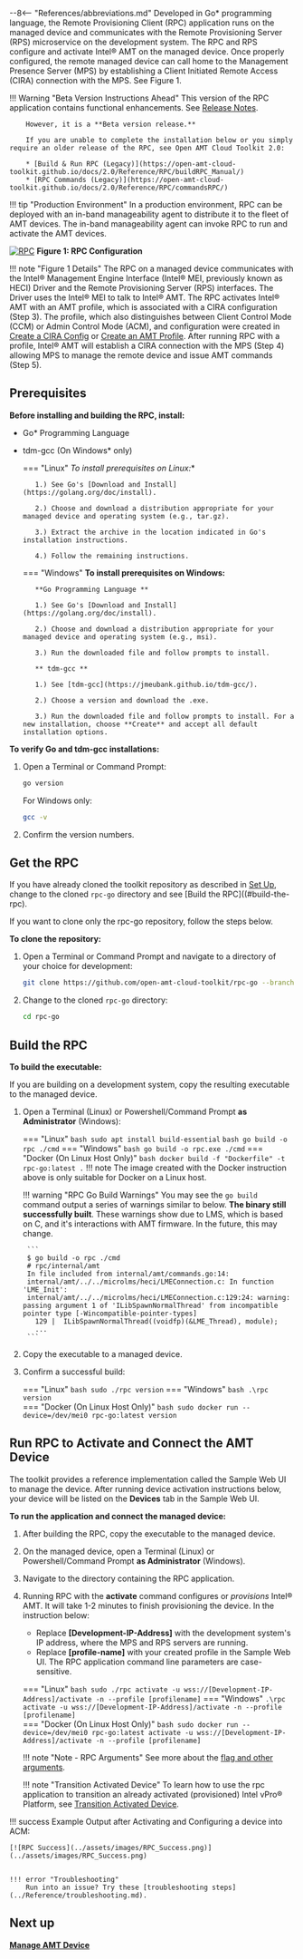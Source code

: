 --8<-- "References/abbreviations.md"
Developed in Go* programming language, the Remote Provisioning Client (RPC) application runs on the managed device and communicates with the Remote Provisioning Server (RPS) microservice on the development system. The RPC and RPS configure and activate Intel® AMT on the managed device. Once properly configured, the remote managed device can call home to the Management Presence Server (MPS) by establishing a Client Initiated Remote Access (CIRA) connection with the MPS. See Figure 1.

!!! Warning "Beta Version Instructions Ahead"
        This version of the RPC application contains functional enhancements. See [Release Notes](../release-notes.md).

        However, it is a **Beta version release.** 
        
        If you are unable to complete the installation below or you simply require an older release of the RPC, see Open AMT Cloud Toolkit 2.0:

        * [Build & Run RPC (Legacy)](https://open-amt-cloud-toolkit.github.io/docs/2.0/Reference/RPC/buildRPC_Manual/)
        * [RPC Commands (Legacy)](https://open-amt-cloud-toolkit.github.io/docs/2.0/Reference/RPC/commandsRPC/)

!!! tip "Production Environment"
        In a production environment, RPC can be deployed with an in-band manageability agent to distribute it to the fleet of AMT devices. The in-band manageability agent can invoke RPC to run and activate the AMT devices.

[![RPC](../assets/images/RPC_Overview.png)](../assets/images/RPC_Overview.png)
**Figure 1: RPC Configuration** 

!!! note "Figure 1 Details"
    The RPC on a managed device communicates with the Intel® Management Engine Interface (Intel® MEI, previously known as HECI) Driver and the Remote Provisioning Server (RPS) interfaces. The Driver uses the Intel® MEI to talk to Intel® AMT. The RPC activates Intel® AMT with an AMT profile, which is associated with a CIRA configuration (Step 3). The profile, which also distinguishes between Client Control Mode (CCM) or Admin Control Mode (ACM), and configuration were created in [Create a CIRA Config](../GetStarted/createCIRAConfig.md) or [Create an AMT Profile](../GetStarted/createProfileACM.md). After running RPC with a profile, Intel® AMT will establish a CIRA connection with the MPS (Step 4) allowing MPS to manage the remote device and issue AMT commands (Step 5).

## Prerequisites
**Before installing and building the RPC, install:**

* Go* Programming Language
* tdm-gcc (On Windows* only)

    === "Linux"
        **To install prerequisites on Linux*:**

         1.) See Go's [Download and Install](https://golang.org/doc/install).

         2.) Choose and download a distribution appropriate for your managed device and operating system (e.g., tar.gz).

         3.) Extract the archive in the location indicated in Go's installation instructions.

         4.) Follow the remaining instructions. 

    === "Windows"
         **To install prerequisites on Windows:**

         **Go Programming Language **

         1.) See Go's [Download and Install](https://golang.org/doc/install).
 
         2.) Choose and download a distribution appropriate for your managed device and operating system (e.g., msi).

         3.) Run the downloaded file and follow prompts to install. 

         ** tdm-gcc **

         1.) See [tdm-gcc](https://jmeubank.github.io/tdm-gcc/).
         
         2.) Choose a version and download the .exe. 
         
         3.) Run the downloaded file and follow prompts to install. For a new installation, choose **Create** and accept all default installation options.


**To verify Go and tdm-gcc installations:**

1. Open a Terminal or Command Prompt: 
   ``` bash
   go version
   ```
   For Windows only: 
   ``` bash
   gcc -v
   ```
2. Confirm the version numbers.

## Get the RPC
If you have already cloned the toolkit repository as described in [Set Up](setup.md), change to the cloned `rpc-go` directory and see [Build the RPC]((#build-the-rpc). 

If you want to clone only the rpc-go repository, follow the steps below.

**To clone the repository:**

1. Open a Terminal or Command Prompt and navigate to a directory of your choice for development:
   ``` bash
   git clone https://github.com/open-amt-cloud-toolkit/rpc-go --branch v{{ repoVersion.rpc_go }}
   ```
  
2. Change to the cloned `rpc-go` directory:
   ``` bash
   cd rpc-go
   ```

##  Build the RPC

**To build the executable:**

If you are building on a development system, copy the resulting executable to the managed device.

1. Open a Terminal (Linux) or Powershell/Command Prompt **as Administrator** (Windows):

    === "Linux"
        ``` bash
        sudo apt install build-essential
        ```
        ``` bash
        go build -o rpc ./cmd
        ```
    === "Windows"
        ``` bash
        go build -o rpc.exe ./cmd
        ```
    === "Docker (On Linux Host Only)"
        ``` bash
        docker build -f "Dockerfile" -t rpc-go:latest .
        ```
        !!! note
            The image created with the Docker instruction above is only suitable for Docker on a Linux host.

    !!! warning "RPC Go Build Warnings"
        You may see the `go build` command output a series of warnings similar to below. **The binary still successfully built**. These warnings show due to LMS, which is based on C, and it's interactions with AMT firmware. In the future, this may change.

        ```
        $ go build -o rpc ./cmd
        # rpc/internal/amt
        In file included from internal/amt/commands.go:14:
        internal/amt/../../microlms/heci/LMEConnection.c: In function 'LME_Init':
        internal/amt/../../microlms/heci/LMEConnection.c:129:24: warning: passing argument 1 of 'ILibSpawnNormalThread' from incompatible pointer type [-Wincompatible-pointer-types]
          129 |  ILibSpawnNormalThread((voidfp)(&LME_Thread), module);
          ...
        ```
2. Copy the executable to a managed device. 

3. Confirm a successful build:

    === "Linux"
        ``` bash
        sudo ./rpc version
        ```
    === "Windows"
        ``` bash
        .\rpc version
        ```        
    === "Docker (On Linux Host Only)"
        ``` bash
        sudo docker run --device=/dev/mei0 rpc-go:latest version
        ```

## Run RPC to Activate and Connect the AMT Device

The toolkit provides a reference implementation called the Sample Web UI to manage the device. After running device activation instructions below, your device will be listed on the **Devices** tab in the Sample Web UI. 

**To run the application and connect the managed device:**

1. After building the RPC, copy the executable to the managed device.
   
2. On the managed device, open a Terminal (Linux) or Powershell/Command Prompt **as Administrator** (Windows).

3. Navigate to the directory containing the RPC application. 

4. Running RPC with the **activate** command configures or *provisions* Intel® AMT. It will take 1-2 minutes to finish provisioning the device. 
     In the instruction below:

    - Replace **[Development-IP-Address]** with the development system's IP address, where the MPS and RPS servers are running.
    - Replace **[profile-name]** with your created profile in the Sample Web UI. The RPC application command line parameters are case-sensitive.

    === "Linux"
        ``` bash
        sudo ./rpc activate -u wss://[Development-IP-Address]/activate -n --profile [profilename]
        ```
    === "Windows"
        ```
        .\rpc activate -u wss://[Development-IP-Address]/activate -n --profile [profilename]
        ```        
    === "Docker (On Linux Host Only)"
        ``` bash
        sudo docker run --device=/dev/mei0 rpc-go:latest activate -u wss://[Development-IP-Address]/activate -n --profile [profilename]
        ```

    !!! note "Note - RPC Arguments"
        See more about the [flag and other arguments](../Reference/RPC/commandsRPC.md).

    !!! note "Transition Activated Device"
        To learn how to use the rpc application to transition an already activated (provisioned) Intel vPro® Platform, see [Transition Activated Device](../Reference/RPC/buildRPC_Manual.md#TransitionDevice).


!!! success
    Example Output after Activating and Configuring a device into ACM:

    [![RPC Success](../assets/images/RPC_Success.png)](../assets/images/RPC_Success.png)


    !!! error "Troubleshooting"
        Run into an issue? Try these [troubleshooting steps](../Reference/troubleshooting.md).
         

## Next up
**[Manage AMT Device](../GetStarted/manageDevice.md)**
